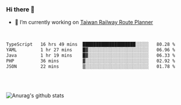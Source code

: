 ### Hi there 👋

- 🔭 I’m currently working on [Taiwan Railway Route Planner](https://github.com/Taiwan-Railway-Route-Planner)

<br/>

<!--START_SECTION:waka-->

```txt
TypeScript   16 hrs 49 mins  ████████████████████░░░░░   80.28 %
YAML         1 hr 27 mins    █▓░░░░░░░░░░░░░░░░░░░░░░░   06.96 %
Java         1 hr 19 mins    █▓░░░░░░░░░░░░░░░░░░░░░░░   06.33 %
PHP          36 mins         ▓░░░░░░░░░░░░░░░░░░░░░░░░   02.92 %
JSON         22 mins         ▒░░░░░░░░░░░░░░░░░░░░░░░░   01.78 %
```

<!--END_SECTION:waka-->

<br/>
<br/>

![Anurag's github stats](https://github-readme-stats.vercel.app/api?username=DepickereSven&show_icons=true&theme=tokyonight)



<!--
**DepickereSven/DepickereSven** is a ✨ _special_ ✨ repository because its `README.md` (this file) appears on your GitHub profile.

Here are some ideas to get you started:

- 🔭 I’m currently working on ...
- 🌱 I’m currently learning ...
- 👯 I’m looking to collaborate on ...
- 🤔 I’m looking for help with ...
- 💬 Ask me about ...
- 📫 How to reach me: ...
- 😄 Pronouns: ...
- ⚡ Fun fact: ...
-->
